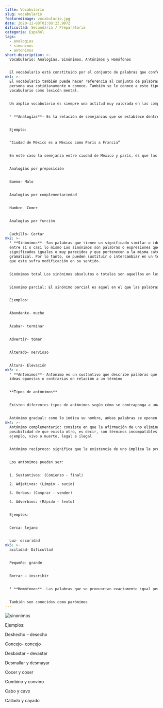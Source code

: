 ```yaml
---
title: Vocabulario
slug: vocabulario
featuredimage: vocabulario.jpg
date: 2020-12-08T01:08:23.907Z
dificultad: Secundaria / Preparatoria
categoria: Español
tags:
  - analogias
  - sinonimos
  - antonimos
short-description: >-
  Vocabulario: Analogías, Sinónimos, Antónimos y Homófonos


  El vocabulario está constituido por el conjunto de palabras que conforman un idioma un vocabulario es sinónimo de léxico en la medida en que este es el conjunto de unidades léxicas que integran una lengua.
mk1: >-
  El vocabulario también puede hacer referencia al conjunto de palabras que una
  persona usa cotidianamente o conoce. También se le conoce a este tipo de
  vocabulario como lexicón mental.


  Un amplio vocabulario es siempre una actitud muy valorada en las competencias comunicativas de una persona, pues se considera que demuestran inteligencia, nivel de educación y bagaje cultural. En este sentido, es usual, durante los años de formación, que una de las cuestiones en que hagan hincapié los educadores sea en el incremento paulatino de vocabulario por parte de sus alumnos.


  ° **Analogías**- Es la relación de semejanzas que se establece dentro dos cosas distintas, se puede decir la relación de dos elementos el concepto de analogía también puede emplearse para aludir al razonamiento según el cual pueden reconocerse características similares entre seres o cosas diferentes.


  Ejemplo: 


  “Ciudad de México es a México como París a Francia”


  En este caso la semejanza entre ciudad de México y parís, es que las dos son capitales de sus propios países. 


  Analogías por preposición


  Bueno- Malo 


  Analogías por complementariedad 


  Hambre- Comer 


  Analogías por función 


  Cuchillo- Cortar
mk2: >-
  ° **Sinónimos**- Son palabras que tienen un significado similar o idéntica
  entre sí o casi lo mismo Los sinónimos son palabras o expresiones que tienen
  significados iguales o muy parecidos y que pertenecen a la misma categoría
  gramatical. Por lo tanto, se pueden sustituir o intercambiar en un texto sin
  que este sufra modificación en su sentido.


  Sinónimos total Los sinónimos absolutos o totales son aquellos en los que dos palabras significan exacta y rigurosamente lo mismo, en cualquiera que sea su contexto de aparición.


  Sinonimo parcial: El sinónimo parcial es aquel en el que las palabras manifiestan una relación de proximidad o afinidad semántica relativa; por lo tanto, solo es aplicable en determinados casos.


  Ejemplos:


  Abundante- mucho


  Acabar- terminar


  Advertir- tomar


  Alterado- nervioso 


  Altura- Elevación
mk3: >-
  ° **Antónimos**- Antónimo es un sustantivo que describe palabras que expresan
  ideas opuestas o contrarias en relación a un término


  **Tipos de antónimos**


  Existen diferentes tipos de antónimos según cómo se contraponga a una palabra.


  Antónimo gradual: como lo indica su nombre, ambas palabras se oponen de manera gradual. Por ejemplo, el antónimo de frío es templado pero, puede ser caliente o helado. El antónimo de la palabra blanco es negro pero, puede ser gris.
mk4: >-
  Antónimo complementario: consiste en que la afirmación de uno elimina la
  posibilidad de que exista otro, es decir, son términos incompatibles. Por
  ejemplo, vivo o muerto, legal e ilegal


  Antónimo recíproco: significa que la existencia de uno implica la presencia del otro.


  Los antónimos pueden ser: 


  1. Sustantivos: (Comienzo - final)

  2. Adjetivos: (Limpio - sucio)

  3. Verbos: (Comprar - vender)

  4. Adverbios: (Rápido – lento)


  Ejemplos:


  Cerca- lejano 


  Luz- oscuridad
mk5: >-
  acilidad- Dificultad


  Pequeño- grande 


  Borrar – inscribir 


  ° **Homófonos**- Las palabras que se pronuncian exactamente igual pero se escriben de manera diferente y tienen diferentes significados 


  También son conocidos como parónimos
---
```



![sinonimos](/assets/sinonimos.jpg "sinonimos")





Ejemplos:

Deshecho – desecho 

Concejo- concejo 

Desbastar – devastar 

Desmallar y desmayar 

Cocer y coser 

Combino y convino 

Cabo y cavo 

Callado y cayado